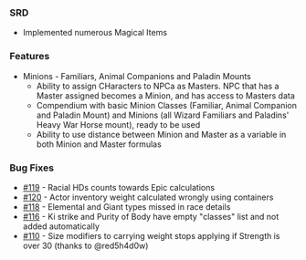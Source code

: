 ### SRD
- Implemented numerous Magical Items

### Features
- Minions - Familiars, Animal Companions and Paladin Mounts
    - Ability to assign CHaracters to NPCa as Masters. NPC that has a Master assigned becomes a Minion, and has access to Masters data
    - Compendium with basic Minion Classes (Familiar, Animal Companion and Paladin Mount) and Minions (all Wizard Familiars and Paladins' Heavy War Horse mount), ready to be used
    - Ability to use distance between Minion and Master as a variable in both Minion and Master formulas
    
### Bug Fixes
- [#119](https://github.com/Rughalt/D3Vilia/issues/119) - Racial HDs counts towards Epic calculations
- [#120](https://github.com/Rughalt/D3Vilia/issues/120) - Actor inventory weight calculated wrongly using containers
- [#118](https://github.com/Rughalt/D3Vilia/issues/118) - Elemental and Giant types missed in race details
- [#116](https://github.com/Rughalt/D3Vilia/issues/116) - Ki strike and Purity of Body have empty "classes" list and not added automatically
- [#110](https://github.com/Rughalt/D3Vilia/issues/110) - Size modifiers to carrying weight stops applying if Strength is over 30 (thanks to @red5h4d0w)